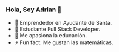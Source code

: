 ### Hola, Soy Adrian 👋

- 🔭 Emprendedor en Ayudante de Santa.
- 🌱 Estudiante Full Stack Developer.
- 💬 Me apasiona la educación.
- ⚡ Fun fact: Me gustan las matemáticas.
